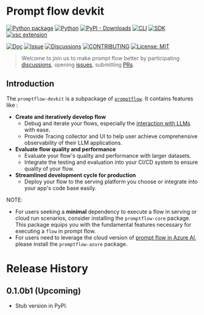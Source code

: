 # Prompt flow devkit

[![Python package](https://img.shields.io/pypi/v/promptflow-devkit)](https://pypi.org/project/promptflow-devkit/)
[![Python](https://img.shields.io/pypi/pyversions/promptflow.svg?maxAge=2592000)](https://pypi.python.org/pypi/promptflow-devkit/)
[![PyPI - Downloads](https://img.shields.io/pypi/dm/promptflow-devkit)](https://pypi.org/project/promptflow-devkit/)
[![CLI](https://img.shields.io/badge/CLI-reference-blue)](https://microsoft.github.io/promptflow/reference/pf-command-reference.html)
[![SDK](https://img.shields.io/badge/SDK-reference-blue)](https://microsoft.github.io/promptflow/reference/python-library-reference/promptflow-devkit/promptflow.client.html)
[![vsc extension](https://img.shields.io/visual-studio-marketplace/i/prompt-flow.prompt-flow?logo=Visual%20Studio&label=Extension%20)](https://marketplace.visualstudio.com/items?itemName=prompt-flow.prompt-flow)

[![Doc](https://img.shields.io/badge/Doc-online-green)](https://microsoft.github.io/promptflow/index.html)
[![Issue](https://img.shields.io/github/issues/microsoft/promptflow)](https://github.com/microsoft/promptflow/issues/new/choose)
[![Discussions](https://img.shields.io/github/discussions/microsoft/promptflow)](https://github.com/microsoft/promptflow/issues/new/choose)
[![CONTRIBUTING](https://img.shields.io/badge/Contributing-8A2BE2)](https://github.com/microsoft/promptflow/blob/main/CONTRIBUTING.md)
[![License: MIT](https://img.shields.io/github/license/microsoft/promptflow)](https://github.com/microsoft/promptflow/blob/main/LICENSE)

> Welcome to join us to make prompt flow better by
> participating [discussions](https://github.com/microsoft/promptflow/discussions),
> opening [issues](https://github.com/microsoft/promptflow/issues/new/choose),
> submitting [PRs](https://github.com/microsoft/promptflow/pulls).

## Introduction

The `promptflow-devkit` is a subpackage of [`promptflow`](https://pypi.org/project/promptflow). It contains features like :

- **Create and iteratively develop flow**
    - Debug and iterate your flows, especially the [interaction with LLMs](https://microsoft.github.io/promptflow/concepts/concept-connections.html) with ease.
    - Provide Tracing collector and UI to help user achieve comprehensive observability of their LLM applications.
- **Evaluate flow quality and performance**
    - Evaluate your flow's quality and performance with larger datasets.
    - Integrate the testing and evaluation into your CI/CD system to ensure quality of your flow.
- **Streamlined development cycle for production**
    - Deploy your flow to the serving platform you choose or integrate into your app's code base easily.


NOTE:
- For users seeking a **minimal** dependency to execute a flow in serving or cloud run scenarios, consider installing the `promptflow-core` package. This package equips you with the fundamental features necessary for executing a `flow` in prompt flow.
- For users need to leverage the cloud version of [prompt flow in Azure AI](https://learn.microsoft.com/en-us/azure/machine-learning/prompt-flow/overview-what-is-prompt-flow?view=azureml-api-2), please install the `promptflow-azure` package.

# Release History

## 0.1.0b1 (Upcoming)

- Stub version in PyPI.
